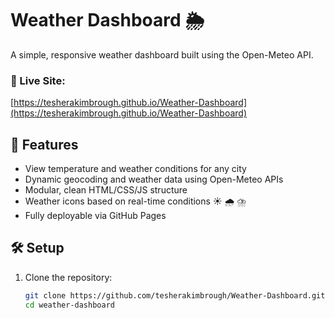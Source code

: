 # Weather Dashboard 🌦️

A simple, responsive weather dashboard built using the Open-Meteo API.

### 🔗 Live Site:
[https://tesherakimbrough.github.io/Weather-Dashboard](https://tesherakimbrough.github.io/Weather-Dashboard)

## 🚀 Features
- View temperature and weather conditions for any city
- Dynamic geocoding and weather data using Open-Meteo APIs
- Modular, clean HTML/CSS/JS structure
- Weather icons based on real-time conditions ☀️ 🌧️ ⛈️
- Fully deployable via GitHub Pages

## 🛠️ Setup

1. Clone the repository:
   ```bash
   git clone https://github.com/tesherakimbrough/Weather-Dashboard.git
   cd weather-dashboard
